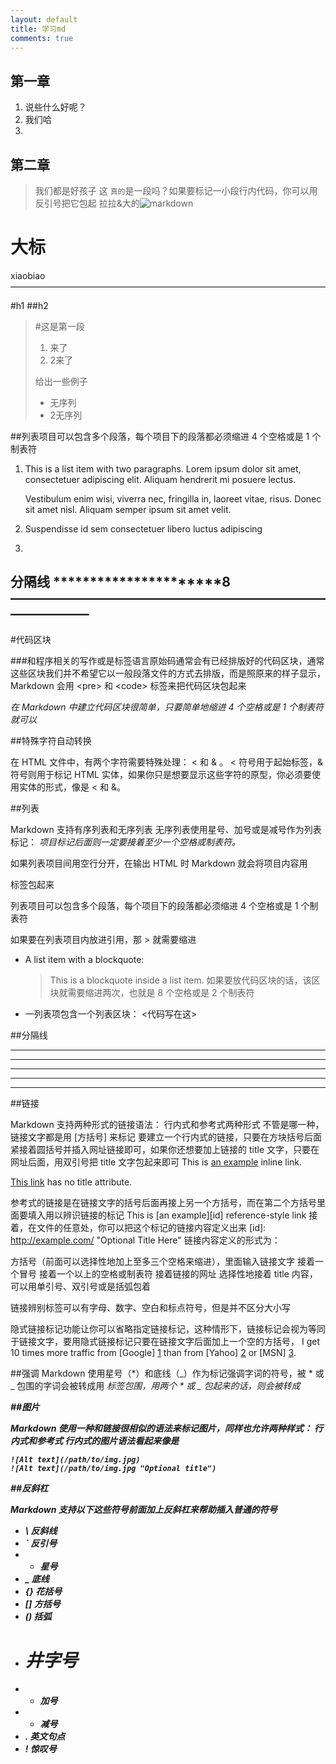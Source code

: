 ```yaml
---
layout: default
title: 学习md
comments: true
---
```



 
## 第一章
1.  说些什么好呢？
2.  我们哈
3.  


## 第二章
>我们都是好孩子
这 `真的`是一段吗？如果要标记一小段行内代码，你可以用反引号把它包起
拉拉&大的![markdown](http://img3.imgtn.bdimg.com/it/u=2340232690,283078097&fm=21&gp=0.jpg)



大标
===============================


xiaobiao
————————————————————————————————————


#h1
##h2


>#这是第一段
>
>1.  来了
>2.  2来了
>
>给出一些例子
>+ 无序列
>+ 2无序列


##列表项目可以包含多个段落，每个项目下的段落都必须缩进 4 个空格或是 1 个制表符
1.  This is a list item with two paragraphs. Lorem ipsum dolor
    sit amet, consectetuer adipiscing elit. Aliquam hendrerit
    mi posuere lectus.

    Vestibulum enim wisi, viverra nec, fringilla in, laoreet
    vitae, risus. Donec sit amet nisl. Aliquam semper ipsum
    sit amet velit.

2.  Suspendisse id sem consectetuer libero luctus adipiscing
3.  

分隔线
**********************8
——————————————————————————————
----------------------------
#代码区块

###和程序相关的写作或是标签语言原始码通常会有已经排版好的代码区块，通常这些区块我们并不希望它以一般段落文件的方式去排版，而是照原来的样子显示，Markdown 会用  &lt;pre> 和 &lt;code> 标签来把代码区块包起来

*在 Markdown 中建立代码区块很简单，只要简单地缩进 4 个空格或是 1 个制表符就可以*

##特殊字符自动转换

在 HTML 文件中，有两个字符需要特殊处理： < 和 & 。 < 符号用于起始标签，& 符号则用于标记 HTML 实体，如果你只是想要显示这些字符的原型，你必须要使用实体的形式，像是 &lt; 和 &amp;。

##列表

Markdown 支持有序列表和无序列表
无序列表使用星号、加号或是减号作为列表标记：
*项目标记后面则一定要接着至少一个空格或制表符。*

如果列表项目间用空行分开，在输出 HTML 时 Markdown 就会将项目内容用 <p> 标签包起来

列表项目可以包含多个段落，每个项目下的段落都必须缩进 4 个空格或是 1 个制表符

如果要在列表项目内放进引用，那 > 就需要缩进

*   A list item with a blockquote:
     > This is a blockquote
     > inside a list item.
如果要放代码区块的话，该区块就需要缩进两次，也就是 8 个空格或是 2 个制表符

*   一列表项包含一个列表区块：
        <代码写在这>

##分隔线

* * *

***

*****

- - -

---------------------------------------

##链接

Markdown 支持两种形式的链接语法： 行内式和参考式两种形式
不管是哪一种，链接文字都是用 [方括号] 来标记
要建立一个行内式的链接，只要在方块括号后面紧接着圆括号并插入网址链接即可，如果你还想要加上链接的 title 文字，只要在网址后面，用双引号把 title 文字包起来即可
This is [an example](http://example.com/ "Title") inline link.

[This link](http://example.net/) has no title attribute.

参考式的链接是在链接文字的括号后面再接上另一个方括号，而在第二个方括号里面要填入用以辨识链接的标记
This is [an example][id] reference-style link
接着，在文件的任意处，你可以把这个标记的链接内容定义出来
[id]: http://example.com/  "Optional Title Here"
链接内容定义的形式为：

方括号（前面可以选择性地加上至多三个空格来缩进），里面输入链接文字
接着一个冒号
接着一个以上的空格或制表符
接着链接的网址
选择性地接着 title 内容，可以用单引号、双引号或是括弧包着

链接辨别标签可以有字母、数字、空白和标点符号，但是并不区分大小写

隐式链接标记功能让你可以省略指定链接标记，这种情形下，链接标记会视为等同于链接文字，要用隐式链接标记只要在链接文字后面加上一个空的方括号，
I get 10 times more traffic from [Google] [1] than from
[Yahoo] [2] or [MSN] [3].

  [1]: http://google.com/        "Google"
  [2]: http://search.yahoo.com/  "Yahoo Search"
  [3]: http://search.msn.com/    "MSN Search"
 
 ##强调 
 Markdown 使用星号（*）和底线（_）作为标记强调字词的符号，被 * 或 _ 包围的字词会被转成用 <em> 标签包围，用两个 * 或 _ 包起来的话，则会被转成 <strong>
 
 ##图片
 
 Markdown 使用一种和链接很相似的语法来标记图片，同样也允许两种样式： 行内式和参考式
 行内式的图片语法看起来像是
 
    ![Alt text](/path/to/img.jpg)
    ![Alt text](/path/to/img.jpg "Optional title")
    
##反斜杠

Markdown 支持以下这些符号前面加上反斜杠来帮助插入普通的符号

+ \   反斜线
+ `   反引号
+ *   星号
+ _   底线
+ {}  花括号
+ []  方括号
+ ()  括弧
+ #   井字号
+ +   加号
+ -   减号
+ .   英文句点
+ !   惊叹号
